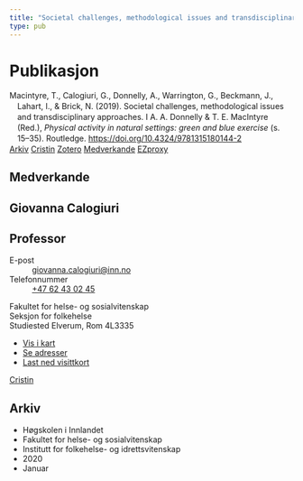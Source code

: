 ```yaml
---
title: "Societal challenges, methodological issues and transdisciplinary approaches"
type: pub
---
```

<h1>Publikasjon</h1>
<article id="csl-bib-container-WS5AI2AZ" class="csl-bib-container">
  <div class="csl-bib-body" style="line-height: 1.35; padding-left: 1em; text-indent:-1em;">
  <div class="csl-entry">Macintyre, T., Calogiuri, G., Donnelly, A., Warrington, G., Beckmann, J., Lahart, I., &amp; Brick, N. (2019). Societal challenges, methodological issues and transdisciplinary approaches. I A. A. Donnelly &amp; T. E. MacIntyre (Red.), <i>Physical activity in natural settings: green and blue exercise</i> (s. 15&#x2013;35). Routledge. <a href="https://doi.org/10.4324/9781315180144-2">https://doi.org/10.4324/9781315180144-2</a></div>
</div>
  <div class="csl-bib-buttons">
    <a href="#taxonomy-article-WS5AI2AZ" class="csl-bib-button">Arkiv</a>
    <a href="https://app.cristin.no/results/show.jsf?id=1774773" alt="Cristin URL" class="csl-bib-button">Cristin</a>
    <a href="http://zotero.org/groups/5022929/items/WS5AI2AZ" alt="Zotero URL" class="csl-bib-button">Zotero</a>
    <a href="#contributors-article-WS5AI2AZ" class="csl-bib-button">Medverkande</a>
    <a href="http://ezproxy.inn.no/login?url=https://doi.org/10.4324/9781315180144-2" class="csl-bib-button">EZproxy</a>
  </div>
  <div id="csl-bib-meta-container-WS5AI2AZ"></div>
</article>
<div id="csl-bib-meta-WS5AI2AZ" class="csl-bib-meta">
  <article id="contributors-article-WS5AI2AZ" class="contributors-article">
    <h1>Medverkande</h1>
    <div class="personas">
<div class="vrtx-hinn-person-card">
<div class="photo">
<i class="lar la-user-circle missing-person"></i>
</div>
<div class="info">
<hgroup><h1>Giovanna Calogiuri</h1>
<h2>Professor</h2>
</hgroup><dl>
<dt>E-post</dt>
<dd>
<a href="mailto:giovanna.calogiuri@inn.no">giovanna.calogiuri@inn.no</a>
</dd>
<dt>Telefonnummer</dt>
<dd><a href="tel:+4762430245">
+47 62 43 02 45
</a></dd>
</dl>
<p>
Fakultet for helse- og sosialvitenskap<br>
Seksjon for folkehelse<br>
Studiested Elverum,
Rom 4L3335
</p>
<ul class="vrtx-hinn-links">
<li><a href="https://www.google.com/maps?q=60.88177,11.53669">Vis i kart</a></li>
<li><a href="https://www.inn.no/finn-en-ansatt/giovanna-calogiuri.html#vrtx-hinn-addresses">Se adresser</a></li>
<li><a href="https://www.inn.no/finn-en-ansatt/giovanna-calogiuri.html?vrtx=vcf">Last ned visittkort</a></li>
</ul>
</div>
</div>
<a href="https://app.cristin.no/persons/show.jsf?id=358086" alt="Cristin URL" class="personas-cristin">Cristin</a>
</div>
  </article>
  <article id="taxonomy-article-WS5AI2AZ" class="taxonomy-article">
    <h1>Arkiv</h1>
    <ul>
      <li>Høgskolen i Innlandet</li>
      <li>Fakultet for helse- og sosialvitenskap</li>
      <li>Institutt for folkehelse- og idrettsvitenskap</li>
      <li>2020</li>
      <li>Januar</li>
    </ul>
  </article>
</div>
